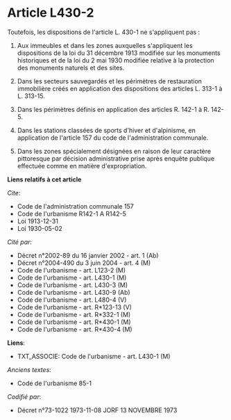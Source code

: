 # Article L430-2

Toutefois, les dispositions de l'article L. 430-1 ne s'appliquent pas :

1. Aux immeubles et dans les zones auxquelles s'appliquent les dispositions de la loi du 31 décembre 1913 modifiée sur les
monuments historiques et de la loi du 2 mai 1930 modifiée relative à la protection des monuments naturels et des sites.

2. Dans les secteurs sauvegardés et les périmètres de restauration immobilière créés en application des dispositions des
articles L. 313-1 à L. 313-15.

3. Dans les périmètres définis en application des articles R. 142-1 à R. 142-5.

4. Dans les stations classées de sports d'hiver et d'alpinisme, en application de l'article 157 du code de l'administration
communale.

5. Dans les zones spécialement désignées en raison de leur caractère pittoresque par décision administrative prise après
enquête publique effectuée comme en matière d'expropriation.

**Liens relatifs à cet article**

_Cite_:

  - Code de l'administration communale 157
  - Code de l'urbanisme R142-1 A R142-5
  - Loi   1913-12-31
  - Loi   1930-05-02

_Cité par_:

  - Décret n°2002-89 du 16 janvier 2002 - art. 1 (Ab)
  - Décret n°2004-490 du 3 juin 2004 - art. 4 (M)
  - Code de l'urbanisme - art. L123-2 (M)
  - Code de l'urbanisme - art. L430-1 (M)
  - Code de l'urbanisme - art. L430-3 (M)
  - Code de l'urbanisme - art. L430-9 (Ab)
  - Code de l'urbanisme - art. L480-4 (V)
  - Code de l'urbanisme - art. R*123-13 (V)
  - Code de l'urbanisme - art. R*332-1 (M)
  - Code de l'urbanisme - art. R*430-1 (M)
  - Code de l'urbanisme - art. R*430-4 (M)

**Liens**:

  - TXT_ASSOCIE: Code de l'urbanisme - art. L430-1 (M)

_Anciens textes_:

  - Code de l'urbanisme 85-1

_Codifié par_:

  - Décret n°73-1022 1973-11-08 JORF 13 NOVEMBRE 1973
